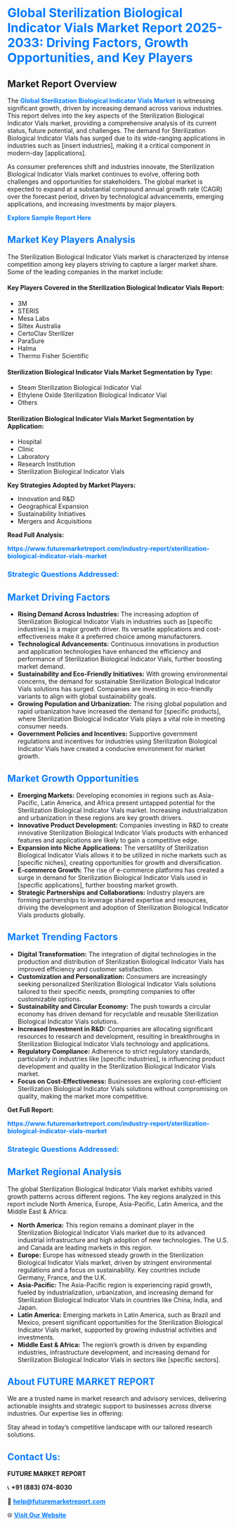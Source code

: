 <h1 style="color: #007BFF;">Global Sterilization Biological Indicator Vials Market Report 2025-2033: Driving Factors, Growth Opportunities, and Key Players</h1>

<section id="overview">
<h2>Market Report Overview</h2>
<p>The <a href="https://www.futuremarketreport.com/industry-report/sterilization-biological-indicator-vials-market" style="color: #007BFF; text-decoration: none;"><strong>Global Sterilization Biological Indicator Vials Market</strong></a> is witnessing significant growth, driven by increasing demand across various industries. This report delves into the key aspects of the Sterilization Biological Indicator Vials market, providing a comprehensive analysis of its current status, future potential, and challenges. The demand for Sterilization Biological Indicator Vials has surged due to its wide-ranging applications in industries such as [insert industries], making it a critical component in modern-day [applications].</p>
<p>As consumer preferences shift and industries innovate, the Sterilization Biological Indicator Vials market continues to evolve, offering both challenges and opportunities for stakeholders. The global market is expected to expand at a substantial compound annual growth rate (CAGR) over the forecast period, driven by technological advancements, emerging applications, and increasing investments by major players.</p>
</section>

<section id="overview">
<p><a href="https://www.futuremarketreport.com/request-sample/reportId=127296" style="color: #007BFF; text-decoration: none;"><strong>Explore Sample Report Here</strong></a></p>
</section>

<section id="key-players">
<h2 style="color: #007BFF;">Market Key Players Analysis</h2>
<p>The Sterilization Biological Indicator Vials market is characterized by intense competition among key players striving to capture a larger market share. Some of the leading companies in the market include:</p>
<h4>Key Players Covered in the Sterilization Biological Indicator Vials Report:</h4>
<ul><li>3M</li><li>STERIS</li><li>Mesa Labs</li><li>Siltex Australia</li><li>CertoClav Sterilizer</li><li>ParaSure</li><li>Halma</li><li>Thermo Fisher Scientific</li></ul>
<h4>Sterilization Biological Indicator Vials Market Segmentation by Type:</h4>
<ul><li>Steam Sterilization Biological Indicator Vial</li><li>Ethylene Oxide Sterilization Biological Indicator Vial</li><li>Others</li></ul>

<h4>Sterilization Biological Indicator Vials Market Segmentation by Application:</h4>
<ul><li>Hospital</li><li>Clinic</li><li>Laboratory</li><li>Research Institution</li><li>Sterilization Biological Indicator Vials</li></ul>
<p><strong>Key Strategies Adopted by Market Players:</strong></p>
<ul>
<li>Innovation and R&D</li>
<li>Geographical Expansion</li>
<li>Sustainability Initiatives</li>
<li>Mergers and Acquisitions</li>
</ul>
</section>

<section>
<p><strong>Read Full Analysis: </strong></p><a href="https://www.futuremarketreport.com/industry-report/sterilization-biological-indicator-vials-market" style="color: #007BFF; text-decoration: none;"><strong>https://www.futuremarketreport.com/industry-report/sterilization-biological-indicator-vials-market</strong></a>
<h3 style="color: #007BFF;">Strategic Questions Addressed:</h3>
</section>

<section id="driving-factors">
<h2 style="color: #007BFF;">Market Driving Factors</h2>
<ul>
<li><strong>Rising Demand Across Industries:</strong> The increasing adoption of Sterilization Biological Indicator Vials in industries such as [specific industries] is a major growth driver. Its versatile applications and cost-effectiveness make it a preferred choice among manufacturers.</li>
<li><strong>Technological Advancements:</strong> Continuous innovations in production and application technologies have enhanced the efficiency and performance of Sterilization Biological Indicator Vials, further boosting market demand.</li>
<li><strong>Sustainability and Eco-Friendly Initiatives:</strong> With growing environmental concerns, the demand for sustainable Sterilization Biological Indicator Vials solutions has surged. Companies are investing in eco-friendly variants to align with global sustainability goals.</li>
<li><strong>Growing Population and Urbanization:</strong> The rising global population and rapid urbanization have increased the demand for [specific products], where Sterilization Biological Indicator Vials plays a vital role in meeting consumer needs.</li>
<li><strong>Government Policies and Incentives:</strong> Supportive government regulations and incentives for industries using Sterilization Biological Indicator Vials have created a conducive environment for market growth.</li>
</ul>
</section>

<section id="growth-opportunities">
<h2 style="color: #007BFF;">Market Growth Opportunities</h2>
<ul>
<li><strong>Emerging Markets:</strong> Developing economies in regions such as Asia-Pacific, Latin America, and Africa present untapped potential for the Sterilization Biological Indicator Vials market. Increasing industrialization and urbanization in these regions are key growth drivers.</li>
<li><strong>Innovative Product Development:</strong> Companies investing in R&D to create innovative Sterilization Biological Indicator Vials products with enhanced features and applications are likely to gain a competitive edge.</li>
<li><strong>Expansion into Niche Applications:</strong> The versatility of Sterilization Biological Indicator Vials allows it to be utilized in niche markets such as [specific niches], creating opportunities for growth and diversification.</li>
<li><strong>E-commerce Growth:</strong> The rise of e-commerce platforms has created a surge in demand for Sterilization Biological Indicator Vials used in [specific applications], further boosting market growth.</li>
<li><strong>Strategic Partnerships and Collaborations:</strong> Industry players are forming partnerships to leverage shared expertise and resources, driving the development and adoption of Sterilization Biological Indicator Vials products globally.</li>
</ul>
</section>

<section id="trending-factors">
<h2 style="color: #007BFF;">Market Trending Factors</h2>
<ul>
<li><strong>Digital Transformation:</strong> The integration of digital technologies in the production and distribution of Sterilization Biological Indicator Vials has improved efficiency and customer satisfaction.</li>
<li><strong>Customization and Personalization:</strong> Consumers are increasingly seeking personalized Sterilization Biological Indicator Vials solutions tailored to their specific needs, prompting companies to offer customizable options.</li>
<li><strong>Sustainability and Circular Economy:</strong> The push towards a circular economy has driven demand for recyclable and reusable Sterilization Biological Indicator Vials solutions.</li>
<li><strong>Increased Investment in R&D:</strong> Companies are allocating significant resources to research and development, resulting in breakthroughs in Sterilization Biological Indicator Vials technology and applications.</li>
<li><strong>Regulatory Compliance:</strong> Adherence to strict regulatory standards, particularly in industries like [specific industries], is influencing product development and quality in the Sterilization Biological Indicator Vials market.</li>
<li><strong>Focus on Cost-Effectiveness:</strong> Businesses are exploring cost-efficient Sterilization Biological Indicator Vials solutions without compromising on quality, making the market more competitive.</li>
</ul>
</section>

<section>
<p><strong>Get Full Report: </strong></p><a href="https://www.futuremarketreport.com/industry-report/sterilization-biological-indicator-vials-market" style="color: #007BFF; text-decoration: none;"><strong>https://www.futuremarketreport.com/industry-report/sterilization-biological-indicator-vials-market</strong></a>
<h3 style="color: #007BFF;">Strategic Questions Addressed:</h3>
</section>


<section id="regional-analysis">
<h2 style="color: #007BFF;">Market Regional Analysis</h2>
<p>The global Sterilization Biological Indicator Vials market exhibits varied growth patterns across different regions. The key regions analyzed in this report include North America, Europe, Asia-Pacific, Latin America, and the Middle East & Africa:</p>
<ul>
<li><strong>North America:</strong> This region remains a dominant player in the Sterilization Biological Indicator Vials market due to its advanced industrial infrastructure and high adoption of new technologies. The U.S. and Canada are leading markets in this region.</li>
<li><strong>Europe:</strong> Europe has witnessed steady growth in the Sterilization Biological Indicator Vials market, driven by stringent environmental regulations and a focus on sustainability. Key countries include Germany, France, and the U.K.</li>
<li><strong>Asia-Pacific:</strong> The Asia-Pacific region is experiencing rapid growth, fueled by industrialization, urbanization, and increasing demand for Sterilization Biological Indicator Vials in countries like China, India, and Japan.</li>
<li><strong>Latin America:</strong> Emerging markets in Latin America, such as Brazil and Mexico, present significant opportunities for the Sterilization Biological Indicator Vials market, supported by growing industrial activities and investments.</li>
<li><strong>Middle East & Africa:</strong> The region’s growth is driven by expanding industries, infrastructure development, and increasing demand for Sterilization Biological Indicator Vials in sectors like [specific sectors].</li>
</ul>
</section>

<footer>
<h2 style="color: #007BFF;">About FUTURE MARKET REPORT</h2>
<p>We are a trusted name in market research and advisory services, delivering actionable insights and strategic support to businesses across diverse industries. Our expertise lies in offering:</p>

<p>Stay ahead in today’s competitive landscape with our tailored research solutions.</p>

<h2 style="color: #007BFF;">Contact Us:</h2>
<p><strong>FUTURE MARKET REPORT</strong></p>
<p>📞 <strong>+91 (883) 074-8030</strong></p>
<p>📧 <strong><a href="mailto:help@futuremarketreport.com" style="color: #007BFF;">help@futuremarketreport.com</a></strong></p>
<p>🌐 <strong><a href="https://www.futuremarketreport.com/" style="color: #007BFF;">Visit Our Website</a></strong></p>
</footer>